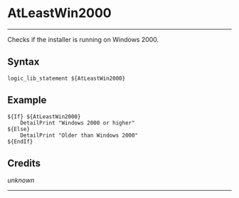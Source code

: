 # AtLeastWin2000

---

Checks if the installer is running on Windows 2000.

## Syntax

	logic_lib_statement ${AtLeastWin2000}

## Example

	${If} ${AtLeastWin2000}
		DetailPrint "Windows 2000 or higher"
	${Else}
		DetailPrint "Older than Windows 2000"
	${EndIf}

## Credits

*unknown*

---
